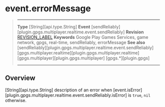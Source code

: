 # event.errorMessage

> --------------------- ------------------------------------------------------------------------------------------
> __Type__              [String][api.type.String]
> __Event__             [sendReliably][plugin.gpgs.multiplayer.realtime.event.sendReliably]
> __Revision__          [REVISION_LABEL](REVISION_URL)
> __Keywords__          Google Play Games Services, game network, gpgs, real-time, sendReliably, errorMessage
> __See also__          [sendReliably][plugin.gpgs.multiplayer.realtime.event.sendReliably]
>						[gpgs.multiplayer.realtime][plugin.gpgs.multiplayer.realtime]
>						[gpgs.multiplayer][plugin.gpgs.multiplayer]
>                       [gpgs.*][plugin.gpgs]
> --------------------- ------------------------------------------------------------------------------------------

## Overview

[String][api.type.String] description of an error when [event.isError][plugin.gpgs.multiplayer.realtime.event.sendReliably.isError] is `true`, `nil` otherwise.